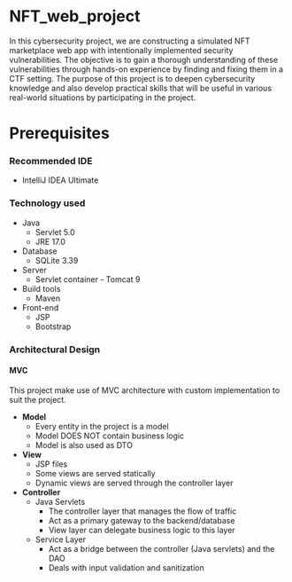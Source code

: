 # NFT_web_project
In this cybersecurity project, we are constructing a simulated NFT marketplace web app with intentionally implemented security vulnerabilities. The objective is to gain a thorough understanding of these vulnerabilities through hands-on experience by finding and fixing them in a CTF setting. The purpose of this project is to deepen cybersecurity knowledge and also develop practical skills that will be useful in various real-world situations by participating in the project.

# Prerequisites
### Recommended IDE
  - IntelliJ IDEA Ultimate

### Technology used
- Java 
  - Servlet 5.0
  - JRE 17.0
- Database
  - SQLite 3.39
- Server
  - Servlet container - Tomcat 9 
- Build tools
  - Maven
- Front-end
  - JSP
  - Bootstrap


### Architectural Design
#### MVC
This project make use of MVC architecture with custom implementation to suit the project.

- **Model**
  - Every entity in the project is a model
  - Model DOES NOT contain business logic
  - Model is also used as DTO
- **View**
  - JSP files
  - Some views are served statically
  - Dynamic views are served through the controller layer
- **Controller**
  - Java Servlets
    - The controller layer that manages the flow of traffic
    - Act as a primary gateway to the backend/database
    - View layer can delegate business logic to this layer
  - Service Layer
    - Act as a bridge between the controller (Java servlets) and the DAO
    - Deals with input validation and sanitization
